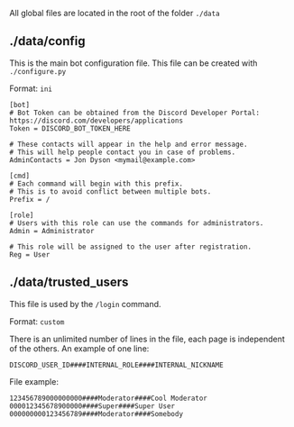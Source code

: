 All global files are located in the root of the folder `./data`

## ./data/config
This is the main bot configuration file. This file can be created with `./configure.py`

Format: `ini`

```
[bot]
# Bot Token can be obtained from the Discord Developer Portal: https://discord.com/developers/applications
Token = DISCORD_BOT_TOKEN_HERE

# These contacts will appear in the help and error message.
# This will help people contact you in case of problems.
AdminContacts = Jon Dyson <mymail@example.com>

[cmd]
# Each command will begin with this prefix.
# This is to avoid conflict between multiple bots.
Prefix = /

[role]
# Users with this role can use the commands for administrators.
Admin = Administrator

# This role will be assigned to the user after registration.
Reg = User
```

## ./data/trusted_users
This file is used by the `/login` command.

Format: `custom`

There is an unlimited number of lines in the file, each page is independent of the others.
An example of one line:

```
DISCORD_USER_ID####INTERNAL_ROLE####INTERNAL_NICKNAME
```

File example:

```
123456789000000000####Moderator####Cool Moderator
000012345678900000####Super####Super User
000000000123456789####Moderator####Somebody
```
